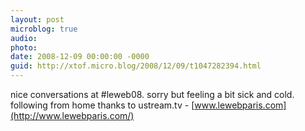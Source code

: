 ```yaml
---
layout: post
microblog: true
audio: 
photo: 
date: 2008-12-09 00:00:00 -0000
guid: http://xtof.micro.blog/2008/12/09/t1047282394.html
---
```

nice conversations at #leweb08. sorry but feeling a bit sick and cold. following from home thanks to ustream.tv - [www.lewebparis.com](http://www.lewebparis.com/)
